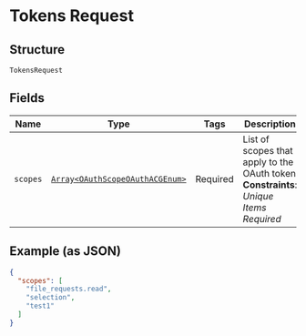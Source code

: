 
# Tokens Request

## Structure

`TokensRequest`

## Fields

| Name | Type | Tags | Description |
|  --- | --- | --- | --- |
| `scopes` | [`Array<OAuthScopeOAuthACGEnum>`](../../doc/models/o-auth-scope-o-auth-acg-enum.md) | Required | List of scopes that apply to the OAuth token<br>**Constraints**: *Unique Items Required* |

## Example (as JSON)

```json
{
  "scopes": [
    "file_requests.read",
    "selection",
    "test1"
  ]
}
```

